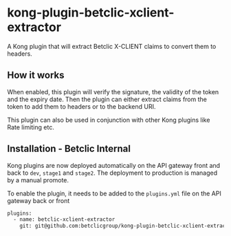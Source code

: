 # kong-plugin-betclic-xclient-extractor

A Kong plugin that will extract Betclic X-CLIENT claims to convert them to headers.

## How it works
When enabled, this plugin will verify the signature, the validity of the token and the expiry date.
Then the plugin can either extract claims from the token to add them to headers or to the backend URI.

This plugin can also be used in conjunction with other Kong plugins like Rate limiting etc.



## Installation - Betclic Internal

Kong plugins are now deployed automatically on the API gateway front and back to `dev`, `stage1` and `stage2`. The deployment to production is managed by a manual promote.

To enable the plugin, it needs to be added to the `plugins.yml` file on the API gateway back or front

```bash
plugins:
  - name: betclic-xclient-extractor
    git: git@github.com:betclicgroup/kong-plugin-betclic-xclient-extractor.git
```

